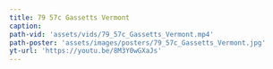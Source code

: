 ```yaml
---
title: 79 57c Gassetts Vermont
caption:
path-vid: 'assets/vids/79_57c_Gassetts_Vermont.mp4'
path-poster: 'assets/images/posters/79_57c_Gassetts_Vermont.jpg'
yt-url: 'https://youtu.be/8M3Y0wGXaJs'
---
```

